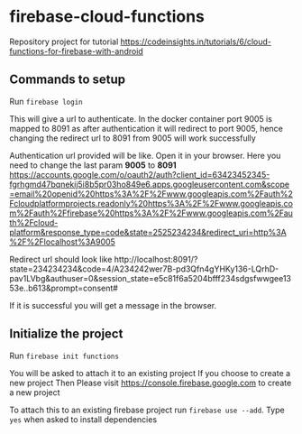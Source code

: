 # firebase-cloud-functions
Repository project for tutorial https://codeinsights.in/tutorials/6/cloud-functions-for-firebase-with-android

## Commands to setup

Run ```firebase login```

This will give a url to authenticate. In the docker container port 9005 is mapped to 8091 as after authentication it will redirect to port 9005, hence changing the redirect url to 8091 from 9005
will work successfully

Authentication url provided will be like. Open it in your browser. Here you need to change the last param **9005** to **8091**
https://accounts.google.com/o/oauth2/auth?client_id=63423452345-fgrhgmd47bqnekij5i8b5pr03ho849e6.apps.googleusercontent.com&scope=email%20openid%20https%3A%2F%2Fwww.googleapis.com%2Fauth%2Fcloudplatformprojects.readonly%20https%3A%2F%2Fwww.googleapis.com%2Fauth%2Ffirebase%20https%3A%2F%2Fwww.googleapis.com%2Fauth%2Fcloud-platform&response_type=code&state=2525234234&redirect_uri=http%3A%2F%2Flocalhost%3A9005


Redirect url should look like
http://localhost:8091/?state=234234234&code=4/A234242wer7B-pd3Qfn4gYHKy136-LQrhD-pav1LVbg&authuser=0&session_state=e5c81f6a5204bfff234sdgsfwwgee1353e..b613&prompt=consent#

If it is successful you will get a message in the browser.

## Initialize the project
Run
```firebase init functions```

You will be asked to attach it to an existing project
If you choose to create a new project Then
Please visit https://console.firebase.google.com to create a new project

To attach this to an existing firebase project run ```firebase use --add```. 
Type ```yes``` when asked to install dependencies
